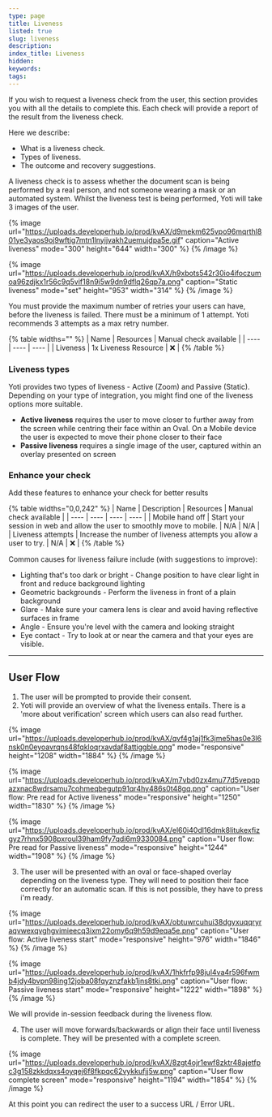 ```yaml
---
type: page
title: Liveness
listed: true
slug: liveness
description: 
index_title: Liveness
hidden: 
keywords: 
tags: 
---
```


If you wish to request a liveness check from the user, this section provides you with all the details to complete this. Each check will provide a report of the result from the liveness check.

Here we describe:

- What is a liveness check.
- Types of liveness.
- The outcome and recovery suggestions.

A liveness check is to assess whether the document scan is being performed by a real person, and not someone wearing a mask or an automated system. Whilst the liveness test is being performed, Yoti will take 3 images of the user.

{% image url="https://uploads.developerhub.io/prod/kvAX/d9mekm625vpo96mqrthl801ye3yaos9oj9wftjg7mtn1lnyijvakh2uemujdpa5e.gif" caption="Active liveness" mode="300" height="644" width="300" %}
{% /image %}

{% image url="https://uploads.developerhub.io/prod/kvAX/h9xbots542r30io4ifoczumoa96zdjkx1r56c9q5vif18n9i5w9dn9dflq26qp7a.png" caption="Static liveness" mode="set" height="953" width="314" %}
{% /image %}

You must provide the maximum number of retries your users can have, before the liveness is failed. There must be a minimum of 1 attempt. Yoti recommends 3 attempts as a max retry number.

{% table widths="" %}
| Name | Resources | Manual check available | 
| ---- | ---- | ---- | 
| Liveness | 1x Liveness Resource | ❌ | 
{% /table %}

### Liveness types

Yoti provides two types of liveness - Active (Zoom) and Passive (Static). Depending on your type of integration, you might find one of the liveness options more suitable.

- **Active liveness** requires the user to move closer to further away from the screen while centring their face within an Oval. On a Mobile device the user is expected to move their phone closer to their face
- **Passive liveness** requires a single image of the user, captured within an overlay presented on screen

### Enhance your check

Add these features to enhance your check for better results

{% table widths="0,0,242" %}
| Name | Description | Resources | Manual check available | 
| ---- | ---- | ---- | ---- | 
| Mobile hand off | Start your session in web and allow the user to smoothly move to mobile. | N/A | N/A | 
| Liveness attempts | Increase the number of liveness attempts you allow a user to try. | N/A | ❌ | 
{% /table %}

Common causes for liveness failure include (with suggestions to improve):

- Lighting that's too dark or bright - Change position to have clear light in front and reduce background lighting
- Geometric backgrounds - Perform the liveness in front of a plain background
- Glare - Make sure your camera lens is clear and avoid having reflective surfaces in frame
- Angle - Ensure you're level with the camera and looking straight
- Eye contact - Try to look at or near the camera and that your eyes are visible.

---

## User Flow

1. The user will be prompted to provide their consent.
2. Yoti will provide an overview of what the liveness entails. There is a 'more about verification' screen which users can also read further.

{% image url="https://uploads.developerhub.io/prod/kvAX/qvf4g1aj1fk3jme5has0e3l6nsk0n0eyoavrqns48fqkloqrxavdaf8attiggble.png" mode="responsive" height="1208" width="1884" %}
{% /image %}

{% image url="https://uploads.developerhub.io/prod/kvAX/m7vbd0zx4mu77d5vepqpazxnac8wdrsamu7cohmeqbegutp91qr4hy486s0t48gq.png" caption="User flow: Pre read for Active liveness" mode="responsive" height="1250" width="1830" %}
{% /image %}

{% image url="https://uploads.developerhub.io/prod/kvAX/el60i40dl16dmk8litukexfizgyz7rhnx5908pxroul39ham9fy7qdi6m9330084.png" caption="User flow: Pre read for Passive liveness" mode="responsive" height="1244" width="1908" %}
{% /image %}

3. The user will be presented with an oval or face-shaped overlay depending on the liveness type. They will need to position their face correctly for an automatic scan. If this is not possible, they have to press i'm ready.

{% image url="https://uploads.developerhub.io/prod/kvAX/obtuwrcuhui38dgyxuqqryraqvwexqvghgvimieecq3ixm22omy6q9h59d9eqa5e.png" caption="User flow: Active liveness start" mode="responsive" height="976" width="1846" %}
{% /image %}

{% image url="https://uploads.developerhub.io/prod/kvAX/1hkfrfp98jul4va4r596fwmb4jdy4bvpn98ing12joba08fqyznzfakb1jns8tki.png" caption="User flow: Passive liveness start" mode="responsive" height="1222" width="1898" %}
{% /image %}

We will provide in-session feedback during the liveness flow. 

4. The user will move forwards/backwards or align their face until liveness is complete. They will be presented with a complete screen. 

{% image url="https://uploads.developerhub.io/prod/kvAX/8zgt4ojr1ewf8zktr48ajetfpc3g158zkkdqxs4oyqej6f8fkpqc62vykkufjj5w.png" caption="User flow complete screen" mode="responsive" height="1194" width="1854" %}
{% /image %}

At this point you can redirect the user to a success URL / Error URL.